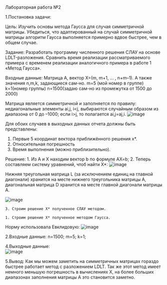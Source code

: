 Лабораторная работа №2

 
1.Постановка задачи:

Цель: 
Изучить основы метода Гаусса для случая симметричной матрицы. Убедиться, что адаптированный на случай симметричной матрицы алгоритм Гаусса выполняется примерно вдвое быстрее, чем в общем случае. 

Задание: 
 Разработать программу численного решения СЛАУ на основе LDLT-разложения. Сравнить время реализации рассматриваемого примера с временем реализации аналогичного примера в работе 1 «Метод Гаусса». 

Входные данные: 
Матрица A, вектор X=(m, m+1, ... , n+m–1). А также значения n,m,k, задающиеся сам-но.
m=5 (мой номер в группе)
k=1(номер группы)
n=1500(задаю сам-но из промежутка от 1500 до 2000)

Матрица является симметричной и заполняется по правилу:
недиагональные элементы ai,j, i<j, выбираются случайным образом из диапазона от 0 до –1000; если i>j, то полагается ai,j=aj,i. 
![image](https://github.com/SnkAnn/Num_methods/assets/108490844/337a4bdf-b794-4f8c-872f-8ed78a8e974e)


Для обоих случаев в выходных данных отчета должны быть представлены:
1. Первые 5 координат вектора приближённого решения x*.
2. Относительная погрешность   
3. Время выполнения (можно приблизительно).

   
Решение:
	1. Из A и X  находим вектор b  по формуле AX=b;
	2. Теперь составляем систему уравнений, чтоб найти X*:
![image](https://github.com/SnkAnn/Num_methods/assets/108490844/25086eb5-abbc-4122-b964-2aed63c2c75c)

Hижняя треугольная матрица L (за исключением единиц на главной диагонали) хранится на месте нижнего треугольника матрицы A, диагональная матрица D хранится на месте главной диагонали матрицы A. 

![image](https://github.com/SnkAnn/Num_methods/assets/108490844/ed865c93-c7bf-4f96-beb0-ecfe62f18c4d)



	3. Строим решение X* полученное СЛАУ методом.

	1. Строим решение X* полученное методом Гаусcа.

Норму использовала Евклидовую:
![image](https://github.com/SnkAnn/Num_methods/assets/108490844/c63de4a1-4fd2-473e-b1f7-c953df4638d4)

 

2.Входные данные:
n=1500; m=5; k=1;

4.Выходные данные:  
![image](https://github.com/SnkAnn/Num_methods/assets/108490844/8654aeae-648e-40b7-a4c8-21278dcb8050)

5.Вывод:
Как мы можем заметить на симметричных матрицах гораздо быстрее работает метод с разложением LDLT. Так же этот метод имеет немного меньшую погрешность в вычислениях X, на более больших диапазонах заполнения матрицы A это становится заметно.

